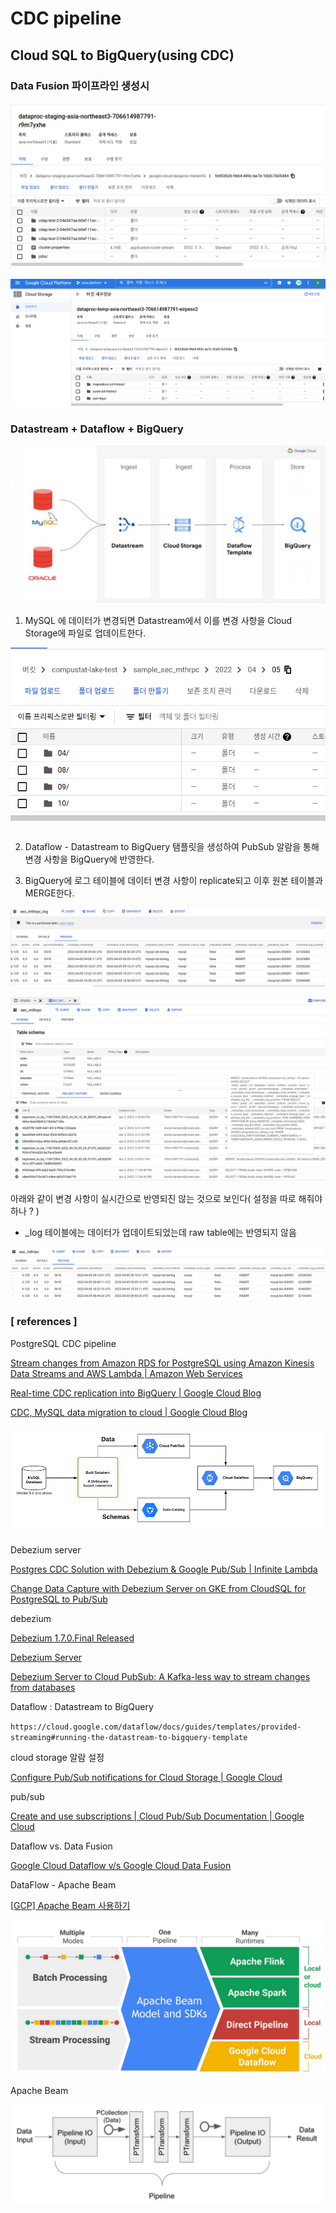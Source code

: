 # CDC pipeline

## Cloud SQL to BigQuery(using CDC)

### Data Fusion 파이프라인 생성시

![Untitled](Untitled%203.png)

![Untitled](Untitled%204.png)

### Datastream + Dataflow + BigQuery

![](Untitled%2010.png)

1. MySQL 에 데이터가 변경되면 Datastream에서 이를 변경 사항을 Cloud Storage에 파일로 업데이트한다.

![change data capture file in Cloud Storage](Untitled%208.png)

2. Dataflow - Datastream to BigQuery 탬플릿을 생성하여 PubSub 알람을 통해 변경 사항을 BigQuery에 반영한다.

3. BigQuery에 로그 테이블에 데이터 변경 사항이 replicate되고 이후 원본 테이블과 MERGE한다.

![`sec_mthprc_log` table](Untitled%207.png)

![MERGE triggered in BigQuery](Untitled%205.png)

아래와 같이 변경 사항이 실시간으로 반영되진 않는 것으로 보인다( 설정을 따로 해줘야 하나 ? )

- _log 테이블에는 데이터가 업데이트되었는데 raw table에는 반영되지 않음

![`sec_mthprc` table](Untitled%206.png)

### [ references ]
PostgreSQL CDC pipeline

[Stream changes from Amazon RDS for PostgreSQL using Amazon Kinesis Data Streams and AWS Lambda | Amazon Web Services](https://aws.amazon.com/ko/blogs/database/stream-changes-from-amazon-rds-for-postgresql-using-amazon-kinesis-data-streams-and-aws-lambda/)

[Real-time CDC replication into BigQuery | Google Cloud Blog](https://cloud.google.com/blog/products/data-analytics/real-time-cdc-replication-bigquery)

[CDC, MySQL data migration to cloud | Google Cloud Blog](https://cloud.google.com/blog/products/data-analytics/how-to-move-data-from-mysql-to-bigquery)

![Untitled](Untitled.png)


Debezium server

[Postgres CDC Solution with Debezium & Google Pub/Sub | Infinite Lambda](https://infinitelambda.com/post/postgres-cdc-debezium-google-pubsub/)

[Change Data Capture with Debezium Server on GKE from CloudSQL for PostgreSQL to Pub/Sub](https://medium.com/google-cloud/change-data-capture-with-debezium-server-on-gke-from-cloudsql-for-postgresql-to-pub-sub-d1c0b92baa98)

debezium

[Debezium 1.7.0.Final Released](https://debezium.io/blog/2021/10/04/debezium-1-7-final-released/)

[Debezium Server](https://debezium.io/documentation/reference/operations/debezium-server.html)

[Debezium Server to Cloud PubSub: A Kafka-less way to stream changes from databases](https://medium.com/nerd-for-tech/debezium-server-to-cloud-pubsub-a-kafka-less-way-to-stream-changes-from-databases-1d6edc97da40)

Dataflow : Datastream to BigQuery

`https://cloud.google.com/dataflow/docs/guides/templates/provided-streaming#running-the-datastream-to-bigquery-template`

cloud storage 알람 설정

[Configure Pub/Sub notifications for Cloud Storage | Google Cloud](https://cloud.google.com/storage/docs/reporting-changes#gsutil)

pub/sub

[Create and use subscriptions | Cloud Pub/Sub Documentation | Google Cloud](https://cloud.google.com/pubsub/docs/create-subscription)

Dataflow vs. Data Fusion

[Google Cloud Dataflow v/s Google Cloud Data Fusion](https://stackoverflow.com/questions/56946958/google-cloud-dataflow-v-s-google-cloud-data-fusion)

DataFlow - Apache Beam

[[GCP] Apache Beam 사용하기](https://medium.com/@kiseon_twt/gcp-apache-beam-%EC%82%AC%EC%9A%A9%ED%95%98%EA%B8%B0-8737122b276b)

![Untitled](Untitled%201.png)

Apache Beam

![Untitled](Untitled%202.png)